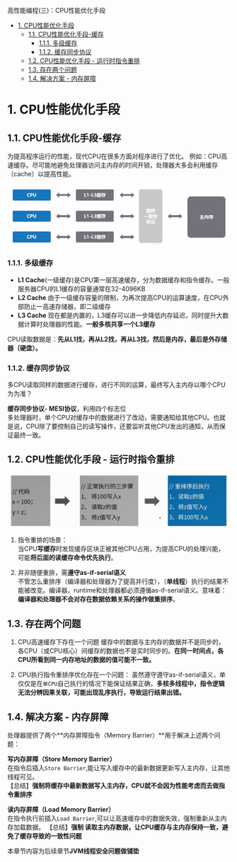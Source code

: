 高性能编程(三)：CPU性能优化手段
<!-- TOC -->

- [1. CPU性能优化手段](#1-cpu性能优化手段)
    - [1.1. CPU性能优化手段-缓存](#11-cpu性能优化手段-缓存)
        - [1.1.1. 多级缓存](#111-多级缓存)
        - [1.1.2. 缓存同步协议](#112-缓存同步协议)
    - [1.2. CPU性能优化手段 - 运行时指令重排](#12-cpu性能优化手段---运行时指令重排)
    - [1.3. 存在两个问题](#13-存在两个问题)
    - [1.4. 解决方案 - 内存屏障](#14-解决方案---内存屏障)

<!-- /TOC -->
# 1. CPU性能优化手段

## 1.1. CPU性能优化手段-缓存
为提高程序运行的性能，现代CPU在很多方面对程序进行了优化。
例如：CPU高速缓存。尽可能地避免处理器访问主内存的时间开销，处理器大多会利用缓存（cache）以提高性能。
<div align="center"><img width="500" heigth="800" src="imgs/1/4.PNG"></div>

### 1.1.1. 多级缓存
* **L1 Cache**(一级缓存)是CPU第一层高速缓存，分为数据缓存和指令缓存。一般服务器CPU的L1缓存的容量通常在32-4096KB
* **L2 Cache** 由于一级缓存容量的限制，为再次提高CPU的运算速度，在CPU外部防止一高速存储器，即二级缓存
* **L3 Cache** 现在都是内置的，L3缓存可以进一步降低内存延迟，同时提升大数据计算时处理器的性能。**一般多核共享一个L3缓存**

CPU读取数据是：**先从L1找，再从L2找，再从L3找，然后是内存，最后是外存储器（硬盘）。**

### 1.1.2. 缓存同步协议
多CPU读取同样的数据进行缓存，进行不同的运算，最终写入主内存以哪个CPU为为准？

**缓存同步协议- MESI协议**，利用四个标志位  
多处理器时，单个CPU对缓存中的数据进行了改动，需要通知给其他CPU。也就是说，CPU除了要控制自己的读写操作，还要监听其他CPU发出的通知，从而保证最终一致。

## 1.2. CPU性能优化手段 - 运行时指令重排

<div align="center"><img width="500" heigth="800" src="imgs/1/5.PNG"></div>

1. 指令重排的场景：  
当CPU**写缓存**时发现缓存区块正被其他CPU占用，为提高CPU的处理兴能，可能**将后面的读缓存命令优先执行**。

2. 并非随便重排，需**遵守as-if-serial语义**  
不管怎么重排序（编译器和处理器为了提高并行度），（**单线程**）执行的结果不能被改变。编译器，runtime和处理器都必须遵循as-if-serial语义。意味着：**编译器和处理器不会对存在数据依赖关系的操作做重排序**。

## 1.3. 存在两个问题
1. CPU高速缓存下存在一个问题
缓存中的数据与主内存的数据并不是同步的，各CPU（或CPU核心）间缓存的数据也不是实时同步的。**在同一时间点，各CPU所看到同一内存地址的数据的值可能不一致。**

2. CPU执行指令重排序优化存在一个问题：
虽然遵守遵守as-if-serial语义，单仅仅是在`单CPU`自己执行的情况下能保证结果正确，**多核多线程中，指令逻辑无法分辨因果关联，可能出现乱序执行，导致运行结果出错。**

## 1.4. 解决方案 - 内存屏障
处理器提供了两个**内存屏障指令（Memory Barrier）**用于解决上述两个问题：

**写内存屏障（Store Memory Barrier）**  
在指令后插入`Store Barrier`,能让写入缓存中的最新数据更新写入主内存，让其他线程可见。  
【总结】**强制将缓存中最新数据写入主内存，CPU就不会因为性能考虑而去做指令重排序**

**读内存屏障（Load Memory Barrier）**  
在指令执行前插入`Load Barrier`,可以让高速缓存中的数据失效，强制重新从主内存加载数据。
【总结】**强制 读取主内存数据，让CPU缓存与主内存保持一致，避免了缓存导致的一致性问题**

本章节内容为后续章节**JVM线程安全问题做铺垫**